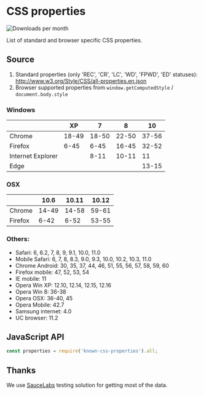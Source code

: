 # CSS properties

![Downloads per month](https://img.shields.io/npm/dm/known-css-properties.svg)

List of standard and browser specific CSS properties.

## Source

1. Standard properties (only 'REC', 'CR', 'LC', 'WD', 'FPWD', 'ED' statuses): http://www.w3.org/Style/CSS/all-properties.en.json
2. Browser supported properties from `window.getComputedStyle` / `document.body.style`

### Windows
|                   | XP     | 7      | 8      | 10     |
| ----------------- | ------ | ------ | ------ | ------ |
| Chrome            | 18-49  | 18-50  | 22-50  | 37-56  |
| Firefox           | 6-45   | 6-45   | 16-45  | 32-52  |
| Internet Explorer |        | 8-11   | 10-11  | 11     |
| Edge              |        |        |        | 13-15  |

### OSX
|                   | 10.6  | 10.11  | 10.12  |
| ----------------- | ----- | ------ | ------ |
| Chrome            | 14-49 | 14-58  | 59-61  |
| Firefox           | 6-42  | 6-52   | 53-55  |

### Others:

- Safari: 6, 6.2, 7, 8, 9, 9.1, 10.0, 11.0
- Mobile Safari: 6, 7, 8, 8.3, 9.0, 9.3, 10.0, 10.2, 10.3, 11.0
- Chrome Android: 30, 35, 37, 44, 46, 51, 55, 56, 57, 58, 59, 60
- Firefox mobile: 47, 52, 53, 54
- IE mobile: 11
- Opera Win XP: 12.10, 12.14, 12.15, 12.16
- Opera Win 8: 36-38
- Opera OSX: 36-40, 45
- Opera Mobile: 42.7
- Samsung internet: 4.0
- UC browser: 11.2

## JavaScript API

```js
const properties = require('known-css-properties').all;
```

## Thanks

We use [SauceLabs](https://saucelabs.com) testing solution for getting most of the data.
